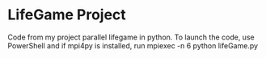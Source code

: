 # LifeGame Project

Code from my project parallel lifegame in python.
To launch the code, use PowerShell and if mpi4py is installed, run mpiexec -n 6 python lifeGame.py
